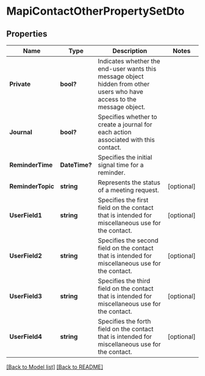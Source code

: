 # MapiContactOtherPropertySetDto
## Properties
Name | Type | Description | Notes
------------ | ------------- | ------------- | -------------
**Private** | **bool?** | Indicates whether the end-user wants this message object hidden from other users who have access to the message object.              | 
**Journal** | **bool?** | Specifies whether to create a journal for each action associated with this contact.              | 
**ReminderTime** | **DateTime?** | Specifies the initial signal time for a reminder.              | 
**ReminderTopic** | **string** | Represents the status of a meeting request.              | [optional] 
**UserField1** | **string** | Specifies the first field on the contact that is intended for miscellaneous use for the contact.              | [optional] 
**UserField2** | **string** | Specifies the second field on the contact that is intended for miscellaneous use for the contact.              | [optional] 
**UserField3** | **string** | Specifies the third field on the contact that is intended for miscellaneous use for the contact.              | [optional] 
**UserField4** | **string** | Specifies the forth field on the contact that is intended for miscellaneous use for the contact.              | [optional] 


[[Back to Model list]](Models.md) [[Back to README]](README.md)

